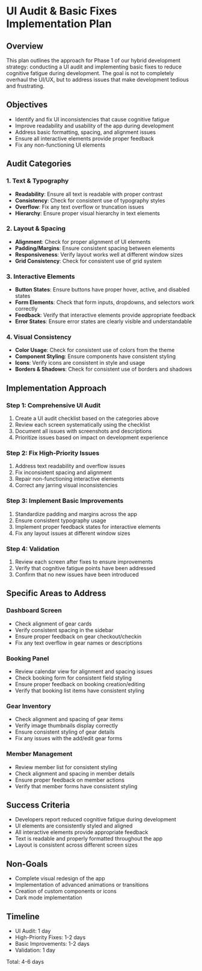# UI Audit & Basic Fixes Implementation Plan

## Overview
This plan outlines the approach for Phase 1 of our hybrid development strategy: conducting a UI audit and implementing basic fixes to reduce cognitive fatigue during development. The goal is not to completely overhaul the UI/UX, but to address issues that make development tedious and frustrating.

## Objectives
- Identify and fix UI inconsistencies that cause cognitive fatigue
- Improve readability and usability of the app during development
- Address basic formatting, spacing, and alignment issues
- Ensure all interactive elements provide proper feedback
- Fix any non-functioning UI elements

## Audit Categories

### 1. Text & Typography
- **Readability**: Ensure all text is readable with proper contrast
- **Consistency**: Check for consistent use of typography styles
- **Overflow**: Fix any text overflow or truncation issues
- **Hierarchy**: Ensure proper visual hierarchy in text elements

### 2. Layout & Spacing
- **Alignment**: Check for proper alignment of UI elements
- **Padding/Margins**: Ensure consistent spacing between elements
- **Responsiveness**: Verify layout works well at different window sizes
- **Grid Consistency**: Check for consistent use of grid system

### 3. Interactive Elements
- **Button States**: Ensure buttons have proper hover, active, and disabled states
- **Form Elements**: Check that form inputs, dropdowns, and selectors work correctly
- **Feedback**: Verify that interactive elements provide appropriate feedback
- **Error States**: Ensure error states are clearly visible and understandable

### 4. Visual Consistency
- **Color Usage**: Check for consistent use of colors from the theme
- **Component Styling**: Ensure components have consistent styling
- **Icons**: Verify icons are consistent in style and usage
- **Borders & Shadows**: Check for consistent use of borders and shadows

## Implementation Approach

### Step 1: Comprehensive UI Audit
1. Create a UI audit checklist based on the categories above
2. Review each screen systematically using the checklist
3. Document all issues with screenshots and descriptions
4. Prioritize issues based on impact on development experience

### Step 2: Fix High-Priority Issues
1. Address text readability and overflow issues
2. Fix inconsistent spacing and alignment
3. Repair non-functioning interactive elements
4. Correct any jarring visual inconsistencies

### Step 3: Implement Basic Improvements
1. Standardize padding and margins across the app
2. Ensure consistent typography usage
3. Implement proper feedback states for interactive elements
4. Fix any layout issues at different window sizes

### Step 4: Validation
1. Review each screen after fixes to ensure improvements
2. Verify that cognitive fatigue points have been addressed
3. Confirm that no new issues have been introduced

## Specific Areas to Address

### Dashboard Screen
- Check alignment of gear cards
- Verify consistent spacing in the sidebar
- Ensure proper feedback on gear checkout/checkin
- Fix any text overflow in gear names or descriptions

### Booking Panel
- Review calendar view for alignment and spacing issues
- Check booking form for consistent field styling
- Ensure proper feedback on booking creation/editing
- Verify that booking list items have consistent styling

### Gear Inventory
- Check alignment and spacing of gear items
- Verify image thumbnails display correctly
- Ensure consistent styling of gear details
- Fix any issues with the add/edit gear forms

### Member Management
- Review member list for consistent styling
- Check alignment and spacing in member details
- Ensure proper feedback on member actions
- Verify that member forms have consistent styling

## Success Criteria
- Developers report reduced cognitive fatigue during development
- UI elements are consistently styled and aligned
- All interactive elements provide appropriate feedback
- Text is readable and properly formatted throughout the app
- Layout is consistent across different screen sizes

## Non-Goals
- Complete visual redesign of the app
- Implementation of advanced animations or transitions
- Creation of custom components or icons
- Dark mode implementation

## Timeline
- UI Audit: 1 day
- High-Priority Fixes: 1-2 days
- Basic Improvements: 1-2 days
- Validation: 1 day

Total: 4-6 days
